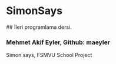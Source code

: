 # SimonSays
## İleri programlama dersi.
### Mehmet Akif Eyler, Github: maeyler
Simon says, FSMVU School Project
